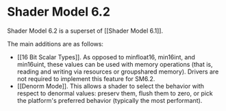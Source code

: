 # Shader Model 6.2

Shader Model 6.2 is a superset of [[Shader Model 6.1]].

The main additions are as follows:
* [[16 Bit Scalar Types]]. As opposed to minfloat16, min16int, and min16uint, these values can be used with memory operations (that is, reading and writing via resources or groupshared memory). Drivers are not required to implement this feature for SM6.2.
* [[Denorm Mode]]. This allows a shader to select the behavior with respect to denormal values: preserv them, flush them to zero, or pick the platform's preferred behavior (typically the most performant).